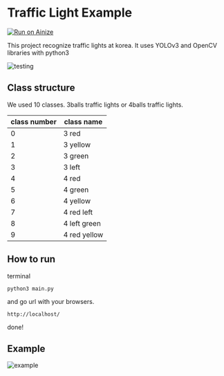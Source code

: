 # Traffic Light Example
[![Run on Ainize](https://ainize.ai/images/run_on_ainize_button.svg)](https://ainize.web.app/redirect?git_repo=https://github.com/bakjiho/TrafficLightExample)

This project recognize traffic lights at korea.
It uses YOLOv3 and OpenCV libraries with python3

![testing](https://user-images.githubusercontent.com/6459539/103330330-5a006780-4aa4-11eb-93f6-8a57aa2b5beb.gif)


## Class structure
We used 10 classes. 3balls traffic lights or 4balls traffic lights.

|class number|class name|
|----|----|
|0|3 red|
|1|3 yellow|
|2|3 green|
|3|3 left|
|4|4 red|
|5|4 green|
|6|4 yellow|
|7|4 red left|
|8|4 left green|
|9|4 red yellow|

## How to run
terminal
```
python3 main.py
```
and go url with your browsers.
```
http://localhost/
```
done!

## Example
![example](https://user-images.githubusercontent.com/6459539/103330379-99c74f00-4aa4-11eb-91ea-507878e788d4.jpg)
